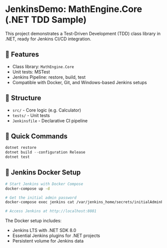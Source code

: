 # JenkinsDemo: MathEngine.Core (.NET TDD Sample)

This project demonstrates a Test-Driven Development (TDD) class library in .NET, ready for Jenkins CI/CD integration.

## 🧪 Features
- Class library: `MathEngine.Core`
- Unit tests: MSTest
- Jenkins Pipeline: restore, build, test
- Compatible with Docker, Git, and Windows-based Jenkins setups

## 📁 Structure
- `src/` - Core logic (e.g. Calculator)
- `tests/` - Unit tests
- `Jenkinsfile` - Declarative CI pipeline

## 🚀 Quick Commands
```powershell
dotnet restore
dotnet build --configuration Release
dotnet test
```

## 🐳 Jenkins Docker Setup
```bash
# Start Jenkins with Docker Compose
docker-compose up -d

# Get the initial admin password
docker-compose exec jenkins cat /var/jenkins_home/secrets/initialAdminPassword

# Access Jenkins at http://localhost:8081
```

The Docker setup includes:
- Jenkins LTS with .NET SDK 8.0
- Essential Jenkins plugins for .NET projects
- Persistent volume for Jenkins data